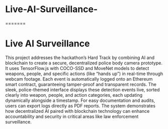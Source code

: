 
# Live-AI-Surveillance-
=======
# Live AI Surveillance

This project addresses the hackathon’s Hard Track by combining AI and blockchain to create a secure, decentralized police body camera prototype. It uses TensorFlow.js with COCO-SSD and MoveNet models to detect weapons, people, and specific actions (like “hands up”) in real-time through webcam footage. Each event is automatically logged onto an Ethereum smart contract, guaranteeing tamper-proof and transparent records. The sleek, police-themed interface displays these detection events live, sorted clearly into weapon, people, and action categories, each updating dynamically alongside a timestamp. For easy documentation and audits, users can export logs directly as PDF reports. The system demonstrates how decentralized AI paired with blockchain technology can enhance accountability and security in critical areas like law enforcement surveillance.
